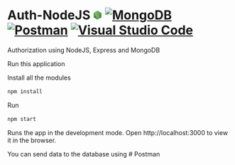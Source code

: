 # Auth-NodeJS <code><img height="20" src="https://raw.githubusercontent.com/github/explore/80688e429a7d4ef2fca1e82350fe8e3517d3494d/topics/nodejs/nodejs.png"></code>   <a href="#"><img alt="MongoDB" src ="https://img.shields.io/badge/MongoDB-%234ea94b.svg?logo=mongodb&logoColor=white"></a>    <a href="#"><img alt="Postman" src="https://img.shields.io/badge/Postman-FF6C37?logo=postman&logoColor=white"></a>    <a href="#"><img alt="Visual Studio Code" src="https://img.shields.io/badge/Visual%20Studio%20Code-0078d7.svg?logo=visual-studio-code&logoColor=white"></a>
Authorization using NodeJS, Express and MongoDB

Run this application

Install all the modules
```bash
npm install
```

Run
```bash
npm start
```

Runs the app in the development mode.
Open http://localhost:3000 to view it in the browser.

You can send data to the database using # Postman
